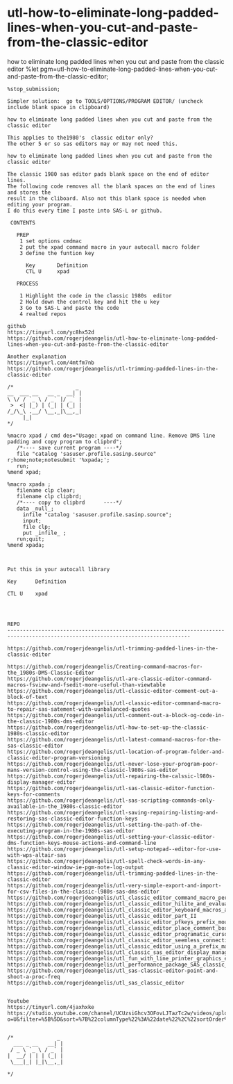 # utl-how-to-eliminate-long-padded-lines-when-you-cut-and-paste-from-the-classic-editor
how to eliminate long padded lines when you cut and paste from the classic editor
    %let pgm=utl-how-to-eliminate-long-padded-lines-when-you-cut-and-paste-from-the-classic-editor;

    %stop_submission;

    Simpler solution:  go to TOOLS/OPTIONS/PROGRAM EDITOR/ (uncheck include blank space in clipboard)

    how to eliminate long padded lines when you cut and paste from the classic editor

    This applies to the1980's  classic editor only?
    The other 5 or so sas editors may or may not need this.

    how to eliminate long padded lines when you cut and paste from the classic editor

    The classic 1980 sas editor pads blank space on the end of editor lines.
    The following code removes all the blank spaces on the end of lines and stores the
    result in the cliboard. Also not this blank space is needed when editing your program.
    I do this every time I paste into SAS-L or github.

     CONTENTS

       PREP
        1 set options cmdmac
        2 put the xpad command macro in your autocall macro folder
        3 define the funtion key

          Key       Definition
          CTL U     xpad

       PROCESS

        1 Highlight the code in the classic 1980s  editor
        2 Hold down the control key and hit the u key
        3 Go to SAS-L and paste the code
        4 realted repos

    github
    https://tinyurl.com/yc8hx52d
    https://github.com/rogerjdeangelis/utl-how-to-eliminate-long-padded-lines-when-you-cut-and-paste-from-the-classic-editor

    Another explanation
    https://tinyurl.com/4mtfm7nb
    https://github.com/rogerjdeangelis/utl-trimming-padded-lines-in-the-classic-editor

    /*                    _
    __  ___ __   __ _  __| |
    \ \/ / `_ \ / _` |/ _` |
     >  <| |_) | (_| | (_| |
    /_/\_\ .__/ \__,_|\__,_|
         |_|
    */

    %macro xpad / cmd des="Usage: xpad on command line. Remove DMS line padding and copy program to clipbrd";
       /*---- save current program ----*/
       file "catalog 'sasuser.profile.sasinp.source" r;home;note;notesubmit '%xpada;';
       run;
    %mend xpad;

    %macro xpada ;
       filename clp clear;
       filename clp clipbrd;
       /*---- copy to clipbrd      ----*/
       data _null_;
         infile "catalog 'sasuser.profile.sasinp.source";
         input;
         file clp;
         put _infile_ ;
       run;quit;
    %mend xpada;



    Put this in your autocall library

    Key      Definition

    CTL U    xpad




    REPO
    ---------------------------------------------------------------------------------------------------------------------------------

    https://github.com/rogerjdeangelis/utl-trimming-padded-lines-in-the-classic-editor

    https://github.com/rogerjdeangelis/Creating-command-macros-for-the_1980s-DMS-Classic-Editor
    https://github.com/rogerjdeangelis/utl-are-classic-editor-command-macros-fsview-and-fsedit-more-useful-than-viewtable
    https://github.com/rogerjdeangelis/utl-classic-editor-comment-out-a-block-of-text
    https://github.com/rogerjdeangelis/utl-classic-editor-commnand-macro-to-repair-sas-satement-with-uunbalanced-quotes
    https://github.com/rogerjdeangelis/utl-comment-out-a-block-og-code-in-the-classic-1980s-dms-editor
    https://github.com/rogerjdeangelis/utl-how-to-set-up-the-classic-1980s-classic-editor
    https://github.com/rogerjdeangelis/utl-latest-command-macros-for-the-sas-classic-editor
    https://github.com/rogerjdeangelis/utl-location-of-program-folder-and-classic-editor-program-versioning
    https://github.com/rogerjdeangelis/utl-never-lose-your-program-poor-mans-version-control-using-the-classic-l980s-sas-editor
    https://github.com/rogerjdeangelis/utl-repairing-the-calssic-l980s-display-manager-editor
    https://github.com/rogerjdeangelis/utl-sas-classic-editor-function-keys-for-comments
    https://github.com/rogerjdeangelis/utl-sas-scripting-commands-only-available-in-the_1980s-classic-editor
    https://github.com/rogerjdeangelis/utl-saving-repairing-listing-and-restoring-sas-classic-editor-function-keys
    https://github.com/rogerjdeangelis/utl-setting-the-path-of-the-executing-program-in-the-1980s-sas-editor
    https://github.com/rogerjdeangelis/utl-setting-your-classic-editor-dms-function-keys-mouse-actions-and-command-line
    https://github.com/rogerjdeangelis/utl-setup-notepad--editor-for-use-with-wps-altair-sas
    https://github.com/rogerjdeangelis/utl-spell-check-words-in-any-classic-editor-window-ie-pgm-note-log-output
    https://github.com/rogerjdeangelis/utl-trimming-padded-lines-in-the-classic-editor
    https://github.com/rogerjdeangelis/utl-very-simple-export-and-import-for-csv-files-in-the-classic-l980s-sas-dms-editor
    https://github.com/rogerjdeangelis/utl_classic_editor_command_macro_performance_package
    https://github.com/rogerjdeangelis/utl_classic_editor_hilite_and_evaluate_math_functions
    https://github.com/rogerjdeangelis/utl_classic_editor_keyboard_macros_and_abbreviations
    https://github.com/rogerjdeangelis/utl_classic_editor_part_II
    https://github.com/rogerjdeangelis/utl_classic_editor_pfkeys_prefix_mouse
    https://github.com/rogerjdeangelis/utl_classic_editor_place_comment_box_at_cursor_location_with_single_keystroke
    https://github.com/rogerjdeangelis/utl_classic_editor_programatic_cursor_positioning_with_store_cut_and_paste
    https://github.com/rogerjdeangelis/utl_classic_editor_seemless_connection_workstation_unix_server
    https://github.com/rogerjdeangelis/utl_classic_editor_using_a_prefix_mask_to_facilitate_fixed_column_data_entry
    https://github.com/rogerjdeangelis/utl_classic_sas_editor_display_manager_commands_improved
    https://github.com/rogerjdeangelis/utl_fun_with_line_printer_graphics_editor
    https://github.com/rogerjdeangelis/utl_performance_package_SAS_classic_editor
    https://github.com/rogerjdeangelis/utl_sas-classic-editor-point-and-shoot-a-proc-freq
    https://github.com/rogerjdeangelis/utl_sas_classic_editor


    Youtube
    https://tinyurl.com/4jaxhxke
    https://studio.youtube.com/channel/UCUzsiGhcv3OFovLJTazTc2w/videos/upload?o=U&filter=%5B%5D&sort=%7B%22columnType%22%3A%22date%22%2C%22sortOrder%22%3A%22DESCENDING%22%


    /*              _
      ___ _ __   __| |
     / _ \ `_ \ / _` |
    |  __/ | | | (_| |
     \___|_| |_|\__,_|

    */
